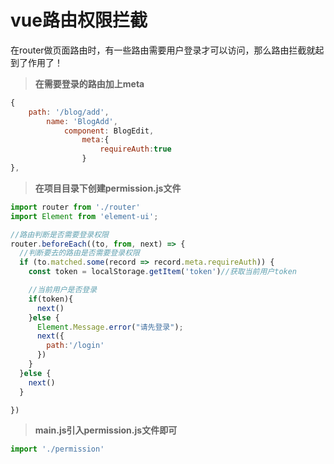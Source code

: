 # vue路由权限拦截

​		在router做页面路由时，有一些路由需要用户登录才可以访问，那么路由拦截就起到了作用了！

> **在需要登录的路由加上meta**

```js
{
    path: '/blog/add',
        name: 'BlogAdd',
            component: BlogEdit,
                meta:{
                    requireAuth:true
                }
},
```

> **在项目目录下创建permission.js文件**

```js
import router from './router'
import Element from 'element-ui';

//路由判断是否需要登录权限
router.beforeEach((to, from, next) => {
  //判断要去的路由是否需要登录权限
  if (to.matched.some(record => record.meta.requireAuth)) {
    const token = localStorage.getItem('token')//获取当前用户token

    //当前用户是否登录
    if(token){
      next()
    }else {
      Element.Message.error("请先登录");
      next({
        path:'/login'
      })
    }
  }else {
    next()
  }

})

```

> **main.js引入permission.js文件即可**

```js
import './permission'
```

